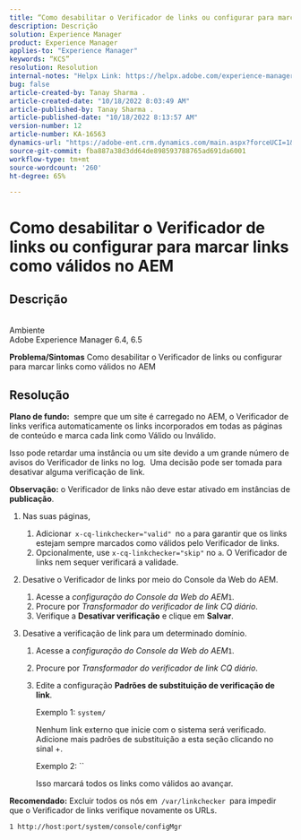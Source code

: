 ```yaml
---
title: “Como desabilitar o Verificador de links ou configurar para marcar links como válidos no AEM”
description: Descrição
solution: Experience Manager
product: Experience Manager
applies-to: "Experience Manager"
keywords: “KCS”
resolution: Resolution
internal-notes: "Helpx Link: https://helpx.adobe.com/experience-manager/kb/how-to-configure-linkchecker-tomark-alllinks-asvalid.html"
bug: false
article-created-by: Tanay Sharma .
article-created-date: "10/18/2022 8:03:49 AM"
article-published-by: Tanay Sharma .
article-published-date: "10/18/2022 8:13:57 AM"
version-number: 12
article-number: KA-16563
dynamics-url: "https://adobe-ent.crm.dynamics.com/main.aspx?forceUCI=1&pagetype=entityrecord&etn=knowledgearticle&id=25976761-bb4e-ed11-bba2-0022480868ff"
source-git-commit: fba887a38d3dd64de898593788765ad691da6001
workflow-type: tm+mt
source-wordcount: '260'
ht-degree: 65%

---
```


# Como desabilitar o Verificador de links ou configurar para marcar links como válidos no AEM

## Descrição

<br>Ambiente<br>
Adobe Experience Manager 6.4, 6.5


<b>Problema/Sintomas</b>
Como desabilitar o Verificador de links ou configurar para marcar links como válidos no AEM


## Resolução


<b>Plano de fundo:</b>  sempre que um site é carregado no AEM, o Verificador de links verifica automaticamente os links incorporados em todas as páginas de conteúdo e marca cada link como Válido ou Inválido.

Isso pode retardar uma instância ou um site devido a um grande número de avisos do Verificador de links no log.  Uma decisão pode ser tomada para desativar alguma verificação de link.

<b>Observação:</b> o Verificador de links não deve estar ativado em instâncias de <b>publicação</b>.



1. Nas suas páginas,
   1. Adicionar` x-cq-linkchecker="valid" `no `a` para garantir que os links estejam sempre marcados como válidos pelo Verificador de links.
   2. Opcionalmente, use `x-cq-linkchecker="skip"` no `a`. O Verificador de links nem sequer verificará a validade.
2. Desative o Verificador de links por meio do Console da Web do AEM.
   1. Acesse a *configuração do Console da Web do AEM*`1`.
   2. Procure por *Transformador do verificador de link CQ diário*.
   3. Verifique a <b>Desativar verificação</b> e clique em <b>Salvar</b>.
3. Desative a verificação de link para um determinado domínio.

   1. Acesse a *configuração do Console da Web do AEM*`1`.
   2. Procure por *Transformador do verificador de link CQ diário*.
   3. Edite a configuração <b>Padrões de substituição de verificação de link</b>.



      Exemplo 1: `system/`

      Nenhum link externo que inicie com o sistema será verificado.  Adicione mais padrões de substituição a esta seção clicando no sinal +. 



      Exemplo 2: ``

      Isso marcará todos os links como válidos ao avançar.




<b>Recomendado:</b> Excluir todos os nós em` /var/linkchecker `para impedir que o Verificador de links verifique novamente os URLs.

`1 http://host:port/system/console/configMgr`
